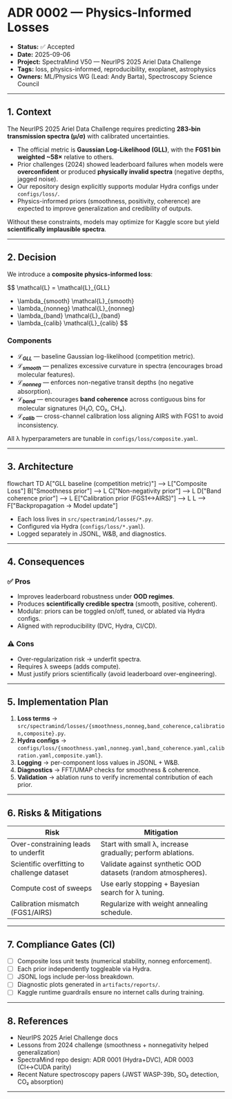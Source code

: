 # ADR 0002 — Physics-Informed Losses

* **Status:** ✅ Accepted
* **Date:** 2025-09-06
* **Project:** SpectraMind V50 — NeurIPS 2025 Ariel Data Challenge
* **Tags:** loss, physics-informed, reproducibility, exoplanet, astrophysics
* **Owners:** ML/Physics WG (Lead: Andy Barta), Spectroscopy Science Council

---

## 1. Context

The NeurIPS 2025 Ariel Data Challenge requires predicting **283-bin transmission spectra (μ/σ)** with calibrated uncertainties.

* The official metric is **Gaussian Log-Likelihood (GLL)**, with the **FGS1 bin weighted \~58×** relative to others.
* Prior challenges (2024) showed leaderboard failures when models were **overconfident** or produced **physically invalid spectra** (negative depths, jagged noise).
* Our repository design explicitly supports modular Hydra configs under `configs/loss/`.
* Physics-informed priors (smoothness, positivity, coherence) are expected to improve generalization and credibility of outputs.

Without these constraints, models may optimize for Kaggle score but yield **scientifically implausible spectra**.

---

## 2. Decision

We introduce a **composite physics-informed loss**:

$$
\mathcal{L} = \mathcal{L}_{GLL}
+ \lambda_{smooth} \mathcal{L}_{smooth}
+ \lambda_{nonneg} \mathcal{L}_{nonneg}
+ \lambda_{band} \mathcal{L}_{band}
+ \lambda_{calib} \mathcal{L}_{calib}
$$

### Components

* **$\mathcal{L}_{GLL}$** — baseline Gaussian log-likelihood (competition metric).
* **$\mathcal{L}_{smooth}$** — penalizes excessive curvature in spectra (encourages broad molecular features).
* **$\mathcal{L}_{nonneg}$** — enforces non-negative transit depths (no negative absorption).
* **$\mathcal{L}_{band}$** — encourages **band coherence** across contiguous bins for molecular signatures (H₂O, CO₂, CH₄).
* **$\mathcal{L}_{calib}$** — cross-channel calibration loss aligning AIRS with FGS1 to avoid inconsistency.

All λ hyperparameters are tunable in `configs/loss/composite.yaml`.

---

## 3. Architecture


flowchart TD
  A["GLL baseline (competition metric)"] --> L["Composite Loss"]
  B["Smoothness prior"] --> L
  C["Non-negativity prior"] --> L
  D["Band coherence prior"] --> L
  E["Calibration prior (FGS1<->AIRS)"] --> L
  L --> F["Backpropagation → Model update"]


* Each loss lives in `src/spectramind/losses/*.py`.
* Configured via Hydra (`configs/loss/*.yaml`).
* Logged separately in JSONL, W\&B, and diagnostics.

---

## 4. Consequences

### ✅ Pros

* Improves leaderboard robustness under **OOD regimes**.
* Produces **scientifically credible spectra** (smooth, positive, coherent).
* Modular: priors can be toggled on/off, tuned, or ablated via Hydra configs.
* Aligned with reproducibility (DVC, Hydra, CI/CD).

### ⚠️ Cons

* Over-regularization risk → underfit spectra.
* Requires λ sweeps (adds compute).
* Must justify priors scientifically (avoid leaderboard over-engineering).

---

## 5. Implementation Plan

1. **Loss terms** → `src/spectramind/losses/{smoothness,nonneg,band_coherence,calibration,composite}.py`.
2. **Hydra configs** → `configs/loss/{smoothness.yaml,nonneg.yaml,band_coherence.yaml,calibration.yaml,composite.yaml}`.
3. **Logging** → per-component loss values in JSONL + W\&B.
4. **Diagnostics** → FFT/UMAP checks for smoothness & coherence.
5. **Validation** → ablation runs to verify incremental contribution of each prior.

---

## 6. Risks & Mitigations

| Risk                                        | Mitigation                                                    |
| ------------------------------------------- | ------------------------------------------------------------- |
| Over-constraining leads to underfit         | Start with small λ, increase gradually; perform ablations.    |
| Scientific overfitting to challenge dataset | Validate against synthetic OOD datasets (random atmospheres). |
| Compute cost of sweeps                      | Use early stopping + Bayesian search for λ tuning.            |
| Calibration mismatch (FGS1/AIRS)            | Regularize with weight annealing schedule.                    |

---

## 7. Compliance Gates (CI)

* [ ] Composite loss unit tests (numerical stability, nonneg enforcement).
* [ ] Each prior independently toggleable via Hydra.
* [ ] JSONL logs include per-loss breakdown.
* [ ] Diagnostic plots generated in `artifacts/reports/`.
* [ ] Kaggle runtime guardrails ensure no internet calls during training.

---

## 8. References

* NeurIPS 2025 Ariel Challenge docs
* Lessons from 2024 challenge (smoothness + nonnegativity helped generalization)
* SpectraMind repo design: ADR 0001 (Hydra+DVC), ADR 0003 (CI↔CUDA parity)
* Recent Nature spectroscopy papers (JWST WASP-39b, SO₂ detection, CO₂ absorption)

---
